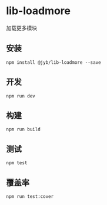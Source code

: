 # lib-loadmore

加载更多模块

## 安装

```shell
npm install @jyb/lib-loadmore --save
```

## 开发

```shell
npm run dev
```

## 构建

```shell
npm run build
```

## 测试

```shell
npm test
```

## 覆盖率

```shell
npm run test:cover
```
